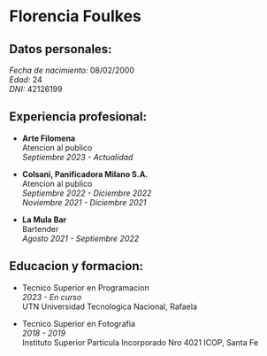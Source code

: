 # **Florencia Foulkes**

## **Datos personales:**
_Fecha de nacimiento:_ 08/02/2000  
_Edad:_ 24  
_DNI:_ 42126199  

## **Experiencia profesional:**
- **Arte Filomena**  
Atencion al publico  
_Septiembre 2023 - Actualidad_  

- **Colsani, Panificadora Milano S.A.**  
Atencion al publico  
_Septiembre 2022 - Diciembre 2022_  
_Noviembre 2021 - Diciembre 2021_  

- **La Mula Bar**  
Bartender  
_Agosto 2021 - Septiembre 2022_  

## **Educacion y formacion:**
- Tecnico Superior en Programacion  
_2023 - En curso_  
UTN Universidad Tecnologica Nacional, Rafaela  

- Tecnico Superior en Fotografia  
_2018 - 2019_  
Instituto Superior Particula Incorporado Nro 4021 ICOP, Santa Fe  